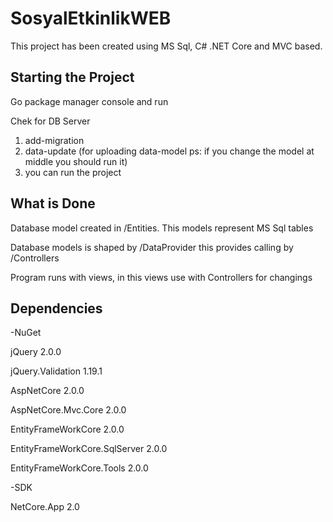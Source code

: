 # SosyalEtkinlikWEB
This project has been created using MS Sql, C# .NET Core and MVC based.

## Starting the Project
Go package manager console and run 

Chek for DB Server

1. add-migration
2. data-update (for uploading data-model ps: if you change the model at middle you should run it)
3. you can run the project

## What is Done

Database model created in /Entities. This models represent MS Sql tables 

Database models is shaped by /DataProvider this provides calling by /Controllers

Program runs with views, in this views use with Controllers for changings


## Dependencies
-NuGet

jQuery 2.0.0

jQuery.Validation 1.19.1

AspNetCore 2.0.0

AspNetCore.Mvc.Core 2.0.0

EntityFrameWorkCore 2.0.0

EntityFrameWorkCore.SqlServer 2.0.0

EntityFrameWorkCore.Tools 2.0.0

-SDK

NetCore.App 2.0




